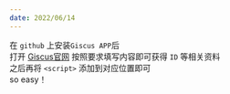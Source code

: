 ```yaml
---
date: 2022/06/14
---
```

在 `github` 上安装`Giscus APP`后  
打开 [Giscus官网](https://giscus.app/zh-CN) 按照要求填写内容即可获得 `ID` 等相关资料  
之后再将 `<script>` 添加到对应位置即可  
so easy！  